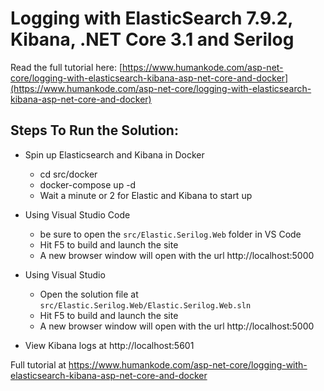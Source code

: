 # Logging with ElasticSearch 7.9.2, Kibana, .NET Core 3.1 and Serilog

Read the full tutorial here: [https://www.humankode.com/asp-net-core/logging-with-elasticsearch-kibana-asp-net-core-and-docker](https://www.humankode.com/asp-net-core/logging-with-elasticsearch-kibana-asp-net-core-and-docker)

## Steps To Run the Solution:
* Spin up Elasticsearch and Kibana in Docker
    * cd src/docker
    * docker-compose up -d
    * Wait a minute or 2 for Elastic and Kibana to start up 

* Using Visual Studio Code
    * be sure to open the `src/Elastic.Serilog.Web` folder in VS Code
    * Hit F5 to build and launch the site
    * A new browser window will open with the url http://localhost:5000

* Using Visual Studio
    * Open the solution file at `src/Elastic.Serilog.Web/Elastic.Serilog.Web.sln`
    * Hit F5 to build and launch the site
    * A new browser window will open with the url http://localhost:5000
    
* View Kibana logs at http://localhost:5601

Full tutorial at https://www.humankode.com/asp-net-core/logging-with-elasticsearch-kibana-asp-net-core-and-docker

